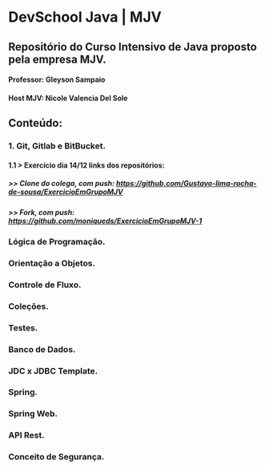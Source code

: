 # DevSchool Java | MJV
## Repositório do Curso Intensivo de Java proposto pela empresa MJV.
#### Professor: Gleyson Sampaio
#### Host MJV: Nicole Valencia Del Sole

## Conteúdo:

### 1. Git, Gitlab e BitBucket.
#### 1.1 > Exercício dia 14/12 links dos repositórios: 
##### >> Clone do colega, com push: https://github.com/Gustavo-lima-rocha-de-sousa/ExercicioEmGrupoMJV 
##### >> Fork, com push: https://github.com/moniqueds/ExercicioEmGrupoMJV-1

### Lógica de Programação.

### Orientação a Objetos.

### Controle de Fluxo.

### Coleções.

### Testes.

### Banco de Dados.

### JDC x JDBC Template.

### Spring.

### Spring Web.

### API Rest.

### Conceito de Segurança.
